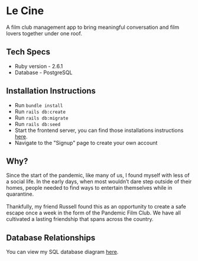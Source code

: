 <h1>Le Cine</h1>
A film club management app to bring meaningful conversation and film lovers together under one roof.

<h2>Tech Specs</h2>

- Ruby version - 2.6.1
- Database - PostgreSQL

<h2>Installation Instructions</h2>

- Run `bundle install`
- Run `rails db:create`
- Run `rails db:migrate`
- Run `rails db:seed`
- Start the frontend server, you can find those installations instructions <a href="https://github.com/abeciana1/le-cine-frontend">here</a>.
- Navigate to the "Signup" page to create your own account

<h2>Why?</h2>
Since the start of the pandemic, like many of us, I found myself with less of a social life. In the early days, when most wouldn’t dare step outside of their homes, people needed to find ways to entertain themselves while in quarantine.
<br />
<br />
Thankfully, my friend Russell found this as an opportunity to create a safe escape once a week in the form of the Pandemic Film Club. We have all cultivated a lasting friendship that spans across the country.

<h2>Database Relationships</h2>

You can view my SQL database diagram <a href="https://drawsql.app/alex-beciana/diagrams/film-club-core" alt="Le Cine Database Diagrams">here</a>.